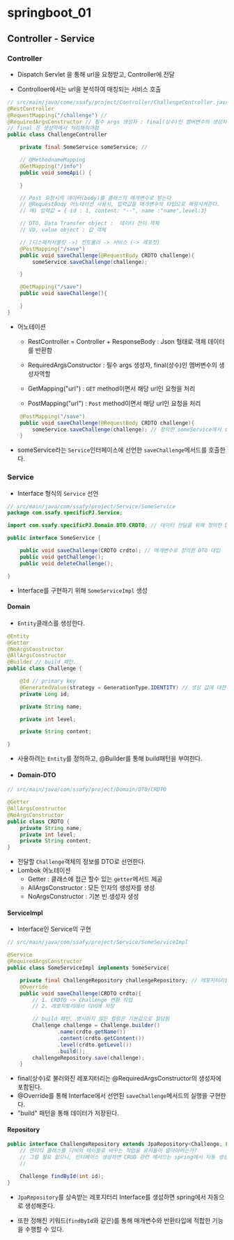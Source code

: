 # springboot_01

## Controller - Service

### Controller

- Dispatch Servlet 을 통해 url을 요청받고, Controller에 전달

- Controlloer에서는 url을 분석하여 매칭되는 서비스 호출

```java
// src/main/java/come/ssafy/project/Controller/ChallengeController.java
@RestController
@RequestMapping("/challenge") //
@RequiredArgsConstructor // 필수 args 생성자 : final(상수)인 멤버변수의 생성자
// final 은 생성자에서 처리해줘야함
public class ChallengeController 

    private final SomeService someService; //

    // @MethodnameMapping
    @GetMapping("/info")
    public void someApi() {

    }

    // Post 요청시의 데이터(body)를 클래스의 매개변수로 받는다
    // @RequestBody 어노테이션 사용시, 입력값을 매개변수의 타입으로 매핑시켜준다.
    // 예) 입력값 = { id : 1, content: "--", name :"name",level:3}

    // DTO, Data Transfer object :  데이터 전이 객체
    // VO, value object : 값 객체

    // (디스패처서블릿 ->) 컨트롤러 -> 서비스 (-> 레포짓)
    @PostMapping("/save")
    public void saveChallenge(@RequestBody CRDTO challenge){
        someService.saveChallenge(challenge);

    }

    @GetMapping("/save")
    public void saveChallenge(){

    }
}
```

- 어노테이션
  
  - RestController = Controller + ResponseBody : Json 형태로 객체 데이터를 반환함
  
  - RequiredArgsConstructor : 필수 args 생성자, final(상수)인 멤버변수의 생성자역할
  
  - GetMapping("url") : `GET` method이면서 해당 url인 요청을 처리
  
  - PostMapping("url") : `Post` method이면서 해당 url인 요청을 처리

```java
    @PostMapping("/save")
    public void saveChallenge(@RequestBody CRDTO challenge){
        someService.saveChallenge(challenge); // 정의한 someService에서 saveChallenge 호
    }
```

- someService라는 `Service`인터페이스에 선언한 `saveChallenge`메서드를 호출한다.

### Service

- Interface 형식의 `Service` 선언

```java
// src/main/java/com/ssafy/project/Service/SomeService
package com.ssafy.specificPJ.Service;

import com.ssafy.specificPJ.Domain.DTO.CRDTO; // 데이터 전달을 위해 정의한 DTO 가져오

public interface SomeService {

    public void saveChallenge(CRDTO crdto); // 매개변수로 정의한 DTO 대입
    public void getChallenge();
    public void deleteChallenge();

}
```

- Interface를 구현하기 위해 `SomeServiceImpl` 생성

#### Domain

- `Entity`클래스를 생성한다.

```java
@Entity
@Getter
@NoArgsConstructor
@AllArgsConstructor
@Builder // build 패턴.
public class Challenge {

    @Id // primary key
    @GeneratedValue(strategy = GenerationType.IDENTITY) // 생성 값에 대한 strategy 할당, 데이터가 생성될 수록 index 증가
    private Long id;

    private String name;

    private int level;

    private String content;

}
```

- 사용하려는 `Entity`를 정의하고, @Builder를 통해 build패턴을 부여한다.

- #### Domain-DTO

```java
// src/main/java/com/ssafy/project/Domain/DTO/CRDTO

@Getter
@AllArgsConstructor
@NoArgsConstructor
public class CRDTO {
    private String name;
    private int level;
    private String content;
}
```

- 전달할 `Challenge`객체의 정보를 DTO로 선언한다.
- Lombok 어노테이션
  - Getter : 클래스에 접근 할수 있는 `getter`메서드 제공
  - AllArgsConstructor : 모든 인자의 생성자를 생성
  - NoArgsConstructor : 기본 빈 생성자 생성

#### ServiceImpl

- Interface인 Service의 구현

```java
// src/main/java/com/ssafy/project/Service/SomeServiceImpl

@Service
@RequiredArgsConstructor
public class SomeServiceImpl implements SomeService{

    private final ChallengeRepository challengeRepository; // 레포지터리를 상수로 
    @Override
    public void saveChallenge(CRDTO crdto){
        // 1. CRDTO -> Challenge 변환 작업
        // 2. 레포지토리에서 디비에 저장

        // build 패턴, 명시하지 않은 컬럼은 기본값으로 할당됨
        Challenge challenge = Challenge.builder()
                .name(crdto.getName())
                .content(crdto.getContent())
                .level(crdto.getLevel())
                .build();
        challengeRepository.save(challenge);
    }
```

- final(상수)로 불러와진 레포지터리는 @RequiredArgsConstructor의 생성자에 포함된다.
- @Override를 통해 Interface에서 선언된 `saveChallenge`메서드의 실행을 구현한다.
- "build" 패턴을 통해 데이터가 저장된다.

#### Repository

```java
public interface ChallengeRepository extends JpaRepository<Challenge, Long> {
    // 엔티티 클래스를 디비의 테이블로 바꾸는 작업을 유저들이 알아야하는가?
    // 그럴 필요 없으니, 인터페이스 생성하면 CRUD 관련 메서드는 spring에서 자동 생성해줌
    //

    Challenge findById(int id);
}
```

- `JpaRepository`를 상속받는 레포지터리 Interface를 생성하면 spring에서 자동으로 생성해준다.

- 또한 정해진 키워드(`findById`와 같은)를 통해 매개변수와 반환타입에 적합한 기능을 수행할 수 있다.

# 
